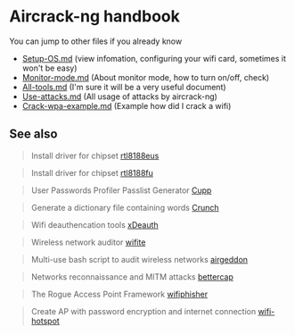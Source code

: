 # Aircrack-ng handbook

You can jump to other files if you already know

- [Setup-OS.md](/Setup-OS.md) (view infomation, configuring your wifi card, sometimes it won't be easy)
- [Monitor-mode.md](/Monitor-mode.md) (About monitor mode, how to turn on/off, check)
- [All-tools.md](/All-tools.md) (I'm sure it will be a very useful document)
- [Use-attacks.md](/Use-attacks.md) (All usage of attacks by aircrack-ng)
- [Crack-wpa-example.md](/Crack-wpa-example.md) (Example how did I crack a wifi)

## See also

> Install driver for chipset [rtl8188eus](https://github.com/lucthienphong1120/rtl8188eus)

> Install driver for chipset [rtl8188fu](https://github.com/lucthienphong1120/rtl8188fu)

> User Passwords Profiler Passlist Generator [Cupp](https://github.com/lucthienphong1120/cupp)

> Generate a dictionary file containing words [Crunch](https://www.kali.org/tools/crunch)

> Wifi deauthencation tools [xDeauth](https://github.com/lucthienphong1120/xDeauth)

> Wireless network auditor [wifite](https://github.com/lucthienphong1120/wifite2)

> Multi-use bash script to audit wireless networks [airgeddon](https://github.com/lucthienphong1120/airgeddon)

> Networks reconnaissance and MITM attacks [bettercap](https://github.com/bettercap/bettercap)

> The Rogue Access Point Framework [wifiphisher](https://github.com/lucthienphong1120/wifiphisher)

> Create AP with password encryption and internet connection [wifi-hotspot](https://github.com/lucthienphong1120/wifi-hotspot)
